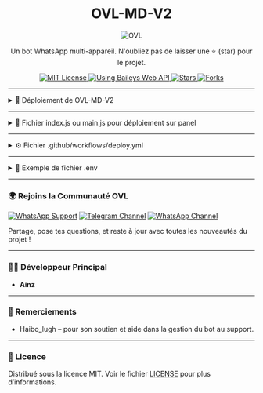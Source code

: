<h1 align="center">OVL-MD-V2</h1>

<p align="center">
    <img alt="OVL" src="https://files.catbox.moe/gxcb9p.jpg">
</p>

<p align="center">
    Un bot WhatsApp multi-appareil. N'oubliez pas de laisser une ⭐ (star) pour le projet.
</p>

<p align="center">
    <a href="https://opensource.org/licenses/MIT">
        <img src="https://img.shields.io/badge/License-MIT-green.svg?style=flat-square" alt="MIT License" />
    </a>
    <a href="https://github.com/WhiskeySockets/Baileys">
        <img src="https://img.shields.io/badge/Baileys-Web%20API-orange?style=flat-square" alt="Using Baileys Web API" />
    </a>
    <a href="https://github.com/Ainz-devs/OVL-MD-V2/stargazers">
        <img src="https://img.shields.io/github/stars/Ainz-devs/OVL-MD-V2?style=flat-square" alt="Stars" />
    </a>
    <a href="https://github.com/Ainz-devs/OVL-MD-V2/network/members">
        <img src="https://img.shields.io/github/forks/Ainz-devs/OVL-MD-V2?style=flat-square" alt="Forks" />
    </a>
</p>

---

<details>
  <summary>🚀 Déploiement de OVL-MD-V2</summary>

### 🧬 Étape 1 : Fork du dépôt GitHub  
[![Fork GitHub](https://img.shields.io/badge/Fork%20le%20Repo-100000?style=for-the-badge&logo=github&logoColor=white)](https://github.com/Ainz-devs/OVL-MD-V2/fork)

---

### 🔐 Étape 2 : Générer une SESSION ID

📌 **Conserve la Session-ID dans un endroit sécurisé.** 

[![Obtenir SESSION-ID](https://img.shields.io/badge/Obtenir%20SESSION--ID1-0A0A0A?style=for-the-badge&logo=key&logoColor=white)](https://premier-armadillo-ovl-02d9d108.koyeb.app/)  
[![Obtenir SESSION-ID](https://img.shields.io/badge/Obtenir%20SESSION--ID2-0A0A0A?style=for-the-badge&logo=key&logoColor=white)](https://ruling-alma-ahc-ec8ca560.koyeb.app/)  
[![Obtenir SESSION-ID](https://img.shields.io/badge/Obtenir%20SESSION--ID3-0A0A0A?style=for-the-badge&logo=key&logoColor=white)](https://shivering-lizzy-fatao177-3ee3096c.koyeb.app/)

---

### 🗄️ Étape 3 : Créer une base de données  
[![Créer Base de Données](https://img.shields.io/badge/Supabase-Base%20de%20donn%C3%A9es-3ECF8E?style=for-the-badge&logo=supabase&logoColor=white)](https://supabase.com)
> Ou utilise une base de données existante.

### 🚀 Étape 4 : Méthodes de déploiement

#### <img src="https://img.shields.io/badge/Heroku-430098?style=for-the-badge&logo=heroku&logoColor=white" height="28" />
- Créez un compte : [Lien Heroku](https://signup.heroku.com/)
- Déploiement rapide : [Déployer sur Heroku](https://dashboard.heroku.com/new?template=https://github.com/Ainz-devs/OVL-MD-V2)

#### <img src="https://img.shields.io/badge/Render-12100E?style=for-the-badge&logo=render&logoColor=white" height="28" />
- Créez un compte : [Lien Render](https://dashboard.render.com/register)
- Déploiement rapide : [Déployer sur Render](https://dashboard.render.com/web/new)

#### <img src="https://img.shields.io/badge/Koyeb-000000?style=for-the-badge&logo=koyeb&logoColor=white" height="28" />
- Créez un compte : [Lien Koyeb](https://app.koyeb.com/auth/signup)
- Déploiement rapide : [Déployer sur Koyeb](https://app.koyeb.com/deploy?type=git&name=ovl-md&repository=https%3A%2F%2Fgithub.com%2FAinz-devs%2FOVL-MD-V2&branch=main&builder=dockerfile&env%5BPREFIXE%5D=%F0%9F%97%BF&env%5BNOM_OWNER%5D=Ainz&env%5BNUMERO_OWNER%5D=226xxxxxxxx&env%5BMODE%5D=public&env%5BSESSION_ID%5D=ovl&env%5BDATABASE%5D=&env%5BLEVEL_UP%5D=non&env%5BSTICKER_PACK_NAME%5D=Wa-sticker&env%5BSTICKER_AUTHOR_NAME%5D=OVL-MD&instance_type=free)

#### <img src="https://img.shields.io/badge/Panel-grey?style=for-the-badge&logo=windows-terminal&logoColor=white" height="28" />
- Créez un serveur
- Ajoutez le fichier `index.js` ou `main.js`
- Démarrez le bot

#### <img src="https://img.shields.io/badge/GitHub%20Actions-2088FF?style=for-the-badge&logo=github-actions&logoColor=white" height="28" />
- Ajoutez un fichier `.env`
- Créez le fichier `.github/workflows/deploy.yml`

</details>

---

<details>
  <summary>📝 Fichier index.js ou main.js pour déploiement sur panel</summary>

```js
const { spawnSync, spawn } = require('child_process');
const { existsSync, mkdirSync, writeFileSync } = require('fs');

// Ajoutez ici vos variables d'environnement
const env_file = ``;

if (!env_file.trim()) {
  console.error("❌ 'env_file' est vide. Veuillez renseigner vos variables d'environnement avant de lancer le script.");
  process.exit(1);
}

let crashCount = 0;
const crashLimit = 5;
let lastCrashTime = Date.now();
const crashResetDelay = 30000;

function setupProject() {
  if (!existsSync('ovl')) {
    const clone = spawnSync('git', ['clone', 'https://github.com/Ainz-devs/OVL-MD-V2', 'ovl'], { stdio: 'inherit' });
    if (clone.status !== 0) process.exit(1);
  }

  if (!existsSync('ovl/.env')) {
    mkdirSync('ovl', { recursive: true });
    writeFileSync('ovl/.env', env_file);
    console.log("✅ Fichier .env créé avec succès.");
  }

  const install = spawnSync('npm', ['install'], { cwd: 'ovl', stdio: 'inherit' });
  if (install.status !== 0) process.exit(1);
}

function validateSetup() {
  if (!existsSync('ovl/package.json')) {
    process.exit(1);
  }

  const check = spawnSync('npm', ['ls'], { cwd: 'ovl', stdio: 'ignore' });

  if (check.status !== 0) {
    const reinstall = spawnSync('npm', ['install'], { cwd: 'ovl', stdio: 'inherit' });
    if (reinstall.status !== 0) {
      process.exit(1);
    }
  }
}

function launchApp() {
  const pm2 = spawn('npx', ['pm2', 'start', 'Ovl.js', '--name', 'ovl-md', '--attach'], {
    cwd: 'ovl',
    stdio: ['pipe', 'pipe', 'pipe'],
  });

  let restartAttempts = 0;

  pm2.stdout?.on('data', (chunk) => {
    const output = chunk.toString();
    console.log(output);
    if (output.includes('Connexion') || output.includes('ready')) {
      restartAttempts = 0;
    }
  });

  pm2.stderr?.on('data', (chunk) => {
    const output = chunk.toString();
    if (output.includes('restart')) {
      restartAttempts++;
      if (restartAttempts > 3) {
        spawnSync('npx', ['pm2', 'delete', 'ovl-md'], { cwd: 'ovl', stdio: 'inherit' });
        startNodeFallback();
      }
    }
  });

  pm2.on('exit', () => {
    startNodeFallback();
  });

  pm2.on('error', () => {
    startNodeFallback();
  });
}

function startNodeFallback() {
  const child = spawn('node', ['Ovl.js'], { cwd: 'ovl', stdio: 'inherit' });

  child.on('exit', (code) => {
    const now = Date.now();
    if (now - lastCrashTime > crashResetDelay) crashCount = 0;
    crashCount++;
    lastCrashTime = now;

    if (crashCount > crashLimit) {
      return;
    }

    startNodeFallback();
  });
}

setupProject();
validateSetup();
launchApp();
```

</details>

---

<details>
  <summary>⚙️ Fichier .github/workflows/deploy.yml</summary>

```yaml
name: OVL-MD Bot CI

on:
  push:
    branches: [main]
  pull_request:
    branches: [main]
  schedule:
    - cron: '0 */5 * * *'

jobs:
  build:
    runs-on: ubuntu-latest
    strategy:
      matrix:
        node-version: [20.x]
    steps:
      - uses: actions/checkout@v3
      - uses: actions/setup-node@v3
        with:
          node-version: ${{ matrix.node-version }}
      - run: |
          sudo apt update
          sudo apt install -y ffmpeg
          npm i
      - run: timeout 18300s npm run Ovl
```

</details>

---

<details>
  <summary>🔐 Exemple de fichier .env</summary>

```env
PREFIXE=🗿
NOM_OWNER=Ainz
NUMERO_OWNER=226xxxxxxxx
MODE=public
SESSION_ID=ovl
DATABASE=
LEVEL_UP=non
STICKER_PACK_NAME=Wa-sticker
STICKER_AUTHOR_NAME=OVL-MD
RENDER_API_KEY=
```

</details>

---

### 🌍 Rejoins la Communauté OVL

[![WhatsApp Support](https://img.shields.io/badge/Support%20WhatsApp-25D366?style=for-the-badge&logo=whatsapp&logoColor=white)](https://chat.whatsapp.com/HzhikAmOuYhFXGLmcyMo62)
[![Telegram Channel](https://img.shields.io/badge/Canal%20Telegram-229ED9?style=for-the-badge&logo=telegram&logoColor=white)](https://t.me/ovlmd_tlg)
[![WhatsApp Channel](https://img.shields.io/badge/Channel%20WhatsApp-25D366?style=for-the-badge&logo=whatsapp&logoColor=white)](https://whatsapp.com/channel/0029VayTmvxHltYGCm0J7P0A)

Partage, pose tes questions, et reste à jour avec toutes les nouveautés du projet !

---

### 👨‍💻 Développeur Principal
- **Ainz**
---
### 🙌 Remerciements
- Haibo_lugh – pour son soutien et aide dans la gestion du bot au support.
---
### 📄 Licence

Distribué sous la licence MIT. Voir le fichier [LICENSE](./LICENSE) pour plus d’informations.
